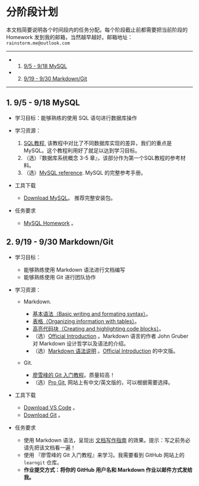 # 分阶段计划

本文档简要说明各个时间段内的任务分配。每个阶段截止前都需要把当前阶段的 Homework 发到我的邮箱，当然越早越好。邮箱地址： `rainstorm.me@outlook.com`

---

<!-- vscode-markdown-toc -->
* 1. [9/5 - 9/18 MySQL](#MySQL-0)
* 2. [9/19 - 9/30 Markdown/Git](#MarkdownGit-1)

<!-- /vscode-markdown-toc -->

---

##  1. <a name='MySQL-0'></a>9/5 - 9/18 MySQL 

-   学习目标：能够熟练的使用 SQL 语句进行数据库操作

-   学习资源：

    1.  [SQL教程](http://www.w3school.com.cn/sql/index.asp), 该教程中对比了不同数据库实现的差异，我们的重点是 MySQL。这个教程利用好了就足以达到学习目标。
    2. （选）『数据库系统概念 3-5 章』，该部分作为第一个SQL教程的参考材料。
    3. （选）[MySQL reference](http://dev.MySQL.com/doc/refman/5.7/en/). MySQL 的完整参考手册。

- 工具下载
    - [Download MySQL](http://dev.mysql.com/downloads/installer/)。 推荐完整安装包。

- 任务要求
    - [MySQL Homework](https://pan.baidu.com/s/1gf7Ghz1#path=%252FHomeworks%252FMySQL) 。 


##  2. <a name='MarkdownGit-1'></a>9/19 - 9/30 Markdown/Git 

- 学习目标：
    - 能够熟练使用 Markdown 语法进行文档编写
    - 能够熟练使用 Git 进行团队协作

- 学习资源：
    - Markdown.
        - [基本语法（Basic writing and formating syntax）](https://help.github.com/articles/basic-writing-and-formatting-syntax/)。
        - [表格（Organizing information with tables）](https://help.github.com/articles/organizing-information-with-tables/)。
        - [高亮代码块（Creating and highlighting code blocks）](https://help.github.com/articles/creating-and-highlighting-code-blocks/)。
        - （选）[Official Introduction](http://daringfireball.net/projects/markdown/) 。Markdown 语言的作者 John Gruber 对 Markdown 设计哲学以及语法的介绍。
        - （选）[Markdown 语法说明](http://wowubuntu.com/markdown/index.html) 。[Official Introduction](http://daringfireball.net/projects/markdown/) 的中文版。

    - Git.
        - [廖雪峰的 Git 入门教程](http://www.liaoxuefeng.com/wiki/0013739516305929606dd18361248578c67b8067c8c017b000)。质量较高！
        - （选）[Pro Git](https://git-scm.com/book/en/v2), 网站上有中文/英文版的，可以根据需要选择。

- 工具下载
    - [Download VS Code](https://code.visualstudio.com/Download) 。
    - [Download Git](https://git-scm.com/downloads) 。

- 任务要求  
    - 使用 Markdown 语法，呈现出 [文档写作指南](https://github.com/c-rainstorm/OnlineShoppingSystem-Documents/blob/master/%E6%96%87%E6%A1%A3%E5%86%99%E4%BD%9C%E6%8C%87%E5%8D%97.md) 的效果。提示：写之前务必请先把该文档看一遍！
    - 使用 『廖雪峰的 Git 入门教程』来学习。我需要看到 GitHub 网站上的 `learngit` 仓库。
    - **作业提交方式：将你的 GitHub 用户名和 Markdown 作业以邮件方式发给我。**